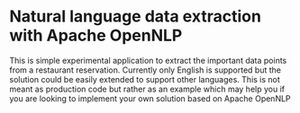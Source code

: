 # Natural language data extraction with Apache OpenNLP 

This is simple experimental application to extract the important data points from a restaurant reservation.
Currently only English is supported but the solution could be easily extended to support other languages.
This is not meant as production code but rather as an example which may help you if you are looking to implement your own solution based on Apache OpenNLP
